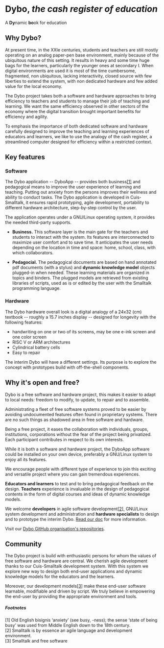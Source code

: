 # Dybo, _the cash register of education_

A **Dy**namic **bo**ok for education

## Why Dybo?
At present time, in the XXIe centuries, students and teachers are still mostly operating on an analog paper-pen base environment, mainly because of the ubiquitous nature of this setting. It results in heavy and some time huge bags for the learners, particularly the younger ones at secondary I. When digital environments are used it is most of the time cumbersome, fragmented, non ubiquitous, lacking interactivity, closed source with few liberties to extend the system, with non dedicated hardware and few added value for the local economy.

The Dybo project takes both a software and hardware approaches to bring efficiency to teachers and students to manage their job of teaching and learning. We want the same efficiency observed in other sectors of the economy where the digital transition brought important benefits for efficiency and agility.

To emphasis the importance of both dedicated software and hardware carefully designed to improve the teaching and learning experiences of educators and learners, we like to use the analogy of the cash register, a streamlined computer designed for efficiency within a restricted context.

## Key features
### Software
The Dybo application -- DyboApp -- provides both business[[1]](#footnotes) and pedagogical means to improve the user experience of learning and teaching. Putting out anxiety from the persons improves their wellness and ability to conduct tasks. The Dybo application is developed in Cuis-Smalltalk, it ensures rapid prototyping, agile development, portability to different hardware architecture, step-by-step control by the user.

The application operates under a GNU/Linux operating system, it provides the needed third-party supports.

* **Business.** This software layer is the main gate for the teachers and students to interact with the system. Its features are interconnected to maximize user comfort and to save time. It anticipates the user needs depending on the location in time and space: home, school, class, with which collaborators.

* **Pedagocial.** The pedagogical documents are based on hand annotated pdf documents (with a stylus) and **dynamic knowledge model** objects plugged-in when needed. These learning materials are organized in topics and binders. The plugged models are retrieved from existing libraries of scripts, used as is or edited by the user with the Smalltalk programming language. 

### Hardware
The Dybo hardware overall look is a digital analogy of a 24x32 (cm) textbook -- roughly a 15.7 inches display -- designed for longevity with the following features:
* handwriting on one or two of its screens, may be one e-ink screen and one color screen
* RISC V or ARM architectures
* Cylindrical battery cells
* Easy to repair

The interim Dybo will have a different settings. Its purpose is to explore the concept with prototypes build with off-the-shell components.

## Why it's open and free?
Dybo is a free software and hardware project, this makes it easier to adapt to
local needs: freedom to modify, to update, to repair and to assemble.

Administrating a fleet of free software systems proved to be easier by avoiding undocumented features often found in proprietary systems. There are no such things as shadowed area in free software and hardware.

Being a free project, it eases the collaboration with individuals, groups, institutions, corporations without the fear of the project being privatized. Each participant contributes in respect to its own interests.

While it is both a software and hardware project, the DyboApp software could be installed on your own device, preferably a GNU/Linux system to enjoy all its  features.

We encourage people with different type of experience to join this exciting and versatile project where you can gain tremendous experiences. 

**Educators and learners** to test and to bring pedagogical feedback on the design. **Teachers** experience is invaluable in the design of pedagogical contents in the form of digital courses and ideas of dynamic knowledge models.

We welcome **developers** in agile software development[[2]](#footnotes), GNU/Linux system development and administration and **hardware specialists** to design and to prototype the interim Dybo. [Read our doc](https://github.com/Dynamic-Book/doc) for more information.

Visit our [Dybo GitHub organisation's repositories](https://github.com/orgs/Dynamic-Book/repositories).

## Community
The Dybo project is build with enthusiastic persons for whom the values of free software and hardware are central. We cherish agile development thanks to our Cuis-Smalltalk development system. With this system we explore new way to design both end-user applications and dynamic knowledge models for the educators and the learners. 

Moreover, our development models[[3]](#footnotes) make these end-user software learnable, modifiable and driven by script. We truly believe in empowering the end-user by providing the appropriate environment and tools.

##### Footnotes 
[1] Old English bisignis ‘anxiety’ (see busy, -ness); the sense ‘state of being busy’ was used from Middle English down to the 18th century.<br/>
[2] Smalltalk is by essence an agile language and development environment.<br/>
[3] Smalltalk and free software<br/>
